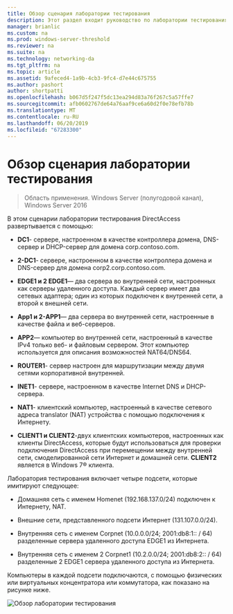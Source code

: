 ```yaml
---
title: Обзор сценария лаборатории тестирования
description: Этот раздел входит руководство по лаборатории тестирования — продемонстрировать DirectAccess многосайтового развертывания для Windows Server 2016
manager: brianlic
ms.custom: na
ms.prod: windows-server-threshold
ms.reviewer: na
ms.suite: na
ms.technology: networking-da
ms.tgt_pltfrm: na
ms.topic: article
ms.assetid: 9afeced4-1a9b-4cb3-9fc4-d7e44c675755
ms.author: pashort
author: shortpatti
ms.openlocfilehash: b067d5f247f5dc13ea294d83a76f267c5a57ffe7
ms.sourcegitcommit: afb0602767de64a76aaf9ce6a60d2f0e78efb78b
ms.translationtype: MT
ms.contentlocale: ru-RU
ms.lasthandoff: 06/20/2019
ms.locfileid: "67283300"
---
```

# <a name="overview-of-the-test-lab-scenario"></a>Обзор сценария лаборатории тестирования

>Область применения. Windows Server (полугодовой канал), Windows Server 2016

В этом сценарии лаборатории тестирования DirectAccess развертывается с помощью:  
  
-   **DC1**- сервере, настроенном в качестве контроллера домена, DNS-сервер и DHCP-сервер для домена corp.contoso.com.  
  
-   **2-DC1**- сервере, настроенном в качестве контроллера домена и DNS-сервер для домена corp2.corp.contoso.com.  
  
-   **EDGE1 и 2 EDGE1**— два сервера во внутренней сети, настроенных как серверы удаленного доступа. Каждый сервер имеет два сетевых адаптера; один из которых подключен к внутренней сети, а второй к внешней сети.  
  
-   **App1 и 2-APP1**— два сервера во внутренней сети, настроенные в качестве файла и веб-серверов.  
  
-   **APP2**— компьютер во внутренней сети, настроенный в качестве IPv4 только веб- и файловым сервером. Этот компьютер используется для описания возможностей NAT64/DNS64.  
  
-   **ROUTER1**- сервер настроен для маршрутизации между двумя сетями корпоративной внутренней.  
  
-   **INET1**- сервере, настроенном в качестве Internet DNS и DHCP-сервера.  
  
-   **NAT1**- клиентский компьютер, настроенный в качестве сетевого адреса translator (NAT) устройства с помощью подключения к Интернету.  
  
-   **CLIENT1 и CLIENT2**-двух клиентских компьютеров, настроенных как клиенты DirectAccess, которые будут использоваться для проверки подключения DirectAccess при перемещении между внутренней сети, смоделированной сети Интернет и домашней сети. **CLIENT2** является в Windows 7&reg; клиента.  
  
Лаборатория тестирования включает четыре подсети, которые имитируют следующее:  
  
-   Домашняя сеть с именем Homenet (192.168.137.0/24) подключен к Интернету, NAT.  
  
-   Внешние сети, представленного подсети Интернет (131.107.0.0/24).  
  
-   Внутренняя сеть с именем Corpnet (10.0.0.0/24; 2001:db8:1:: / 64) разделенные сервера удаленного доступа EDGE1 из Интернета.  
  
-   Внутренняя сеть с именем 2 Corpnet1 (10.2.0.0/24; 2001:db8:2:: / 64) разделенные 2 EDGE1 сервера удаленного доступа из Интернета.  
  
Компьютеры в каждой подсети подключаются, с помощью физических или виртуальных концентратора или коммутатора, как показано на рисунке ниже.  
  
![Обзор лаборатории тестирования](../../../media/Overview-of-the-Test-Lab-Scenario_4/TLG_DA_Multisite.png)  
  


